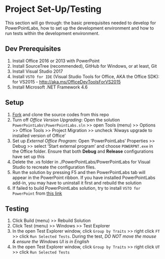 # Project Set-Up/Testing

This section will go through: the basic prerequisites needed to develop for PowerPointLabs, how to set up the development environment and how to run tests within the development environment.

## Dev Prerequisites
1. Install Office 2016 or 2013 with PowerPoint
1. Install SourceTree (recommended), GitHub for Windows, or at least, Git
1. Install Visual Studio 2017
1. Install `VSTO for IDE` (Visual Studio Tools for Office, AKA the Office SDK):<br>
   for VS2015 - http://aka.ms/OfficeDevToolsForVS2015<br>
1. Install Microsoft .NET Framework 4.6

## Setup
1. [Fork](http://help.github.com/fork-a-repo/) and clone the source codes from this repo
1. Turn off *Office Version Upgrading*: Open the solution `PowerPointLabs\PowerPointLabs.sln` >> open Tools (menu) >> Options >> Office Tools >> Project Migration >> uncheck ‘Always upgrade to installed version of Office’
1. Set up *External Office Program*: Open ‘PowerPointLabs’ Properties >> Debug >> select ‘Start external program’ and choose `POWERPNT.exe` in the Office folder. Ensure that both **Debug** and **Release** configurations have set up this
1. Delete the .vs folder in ./PowerPointLabs/PowerPointLabs for Visual Studio to recreate the configuration files.
1. Run the solution by pressing F5 and then PowerPointLabs tab will appear in the PowerPoint ribbon. If you have installed PowerPointLabs add-in, you may have to uninstall it first and rebuild the solution
1. If failed to build PowerPointLabs solution, try to install `VSTO for PowerPoint` from [this link](http://powerpointlabs.info/vsto-redirect.html)

## Testing
1. Click Build (menu) >> Rebuild Solution
1. Click Test (menu) >> Windows >> Test Explorer
1. In the open Test Explorer window, click `Group by Traits` >> right click `FT` >> click `Run Selected Tests`. During the test, *DO NOT move the mouse & ensure the Windows UI is in English*
1. In the open Test Explorer window, click `Group by Traits` >> right click `UT` >> click `Run Selected Tests`

